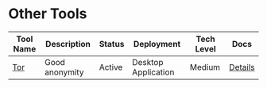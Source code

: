 # Other Tools

| Tool Name | Description | Status | Deployment | Tech Level | Docs |
|-----------|-------------|--------|------------|------------|------|
| [Tor](https://www.torproject.org/) | Good anonymity | Active | Desktop Application | Medium | [Details](docs/comparisonOfTools/other/Tor.md) |